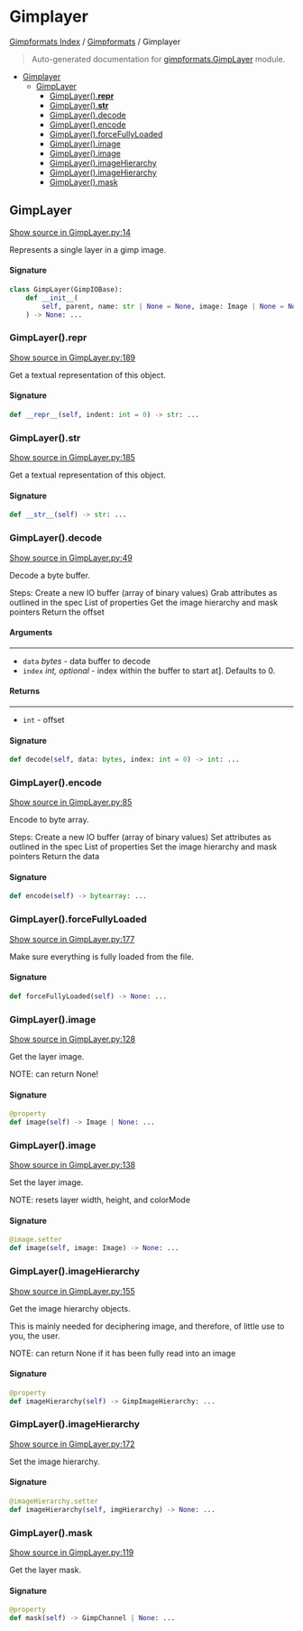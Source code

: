 # Gimplayer

[Gimpformats Index](../README.md#gimpformats-index) / [Gimpformats](./index.md#gimpformats) / Gimplayer

> Auto-generated documentation for [gimpformats.GimpLayer](../../../gimpformats/GimpLayer.py) module.

- [Gimplayer](#gimplayer)
  - [GimpLayer](#gimplayer)
    - [GimpLayer().__repr__](#gimplayer()__repr__)
    - [GimpLayer().__str__](#gimplayer()__str__)
    - [GimpLayer().decode](#gimplayer()decode)
    - [GimpLayer().encode](#gimplayer()encode)
    - [GimpLayer().forceFullyLoaded](#gimplayer()forcefullyloaded)
    - [GimpLayer().image](#gimplayer()image)
    - [GimpLayer().image](#gimplayer()image-1)
    - [GimpLayer().imageHierarchy](#gimplayer()imagehierarchy)
    - [GimpLayer().imageHierarchy](#gimplayer()imagehierarchy-1)
    - [GimpLayer().mask](#gimplayer()mask)

## GimpLayer

[Show source in GimpLayer.py:14](../../../gimpformats/GimpLayer.py#L14)

Represents a single layer in a gimp image.

#### Signature

```python
class GimpLayer(GimpIOBase):
    def __init__(
        self, parent, name: str | None = None, image: Image | None = None
    ) -> None: ...
```

### GimpLayer().__repr__

[Show source in GimpLayer.py:189](../../../gimpformats/GimpLayer.py#L189)

Get a textual representation of this object.

#### Signature

```python
def __repr__(self, indent: int = 0) -> str: ...
```

### GimpLayer().__str__

[Show source in GimpLayer.py:185](../../../gimpformats/GimpLayer.py#L185)

Get a textual representation of this object.

#### Signature

```python
def __str__(self) -> str: ...
```

### GimpLayer().decode

[Show source in GimpLayer.py:49](../../../gimpformats/GimpLayer.py#L49)

Decode a byte buffer.

Steps:
Create a new IO buffer (array of binary values)
Grab attributes as outlined in the spec
List of properties
Get the image hierarchy and mask pointers
Return the offset

#### Arguments

----
 - `data` *bytes* - data buffer to decode
 - `index` *int, optional* - index within the buffer to start at]. Defaults to 0.

#### Returns

-------
 - `int` - offset

#### Signature

```python
def decode(self, data: bytes, index: int = 0) -> int: ...
```

### GimpLayer().encode

[Show source in GimpLayer.py:85](../../../gimpformats/GimpLayer.py#L85)

Encode to byte array.

Steps:
Create a new IO buffer (array of binary values)
Set attributes as outlined in the spec
List of properties
Set the image hierarchy and mask pointers
Return the data

#### Signature

```python
def encode(self) -> bytearray: ...
```

### GimpLayer().forceFullyLoaded

[Show source in GimpLayer.py:177](../../../gimpformats/GimpLayer.py#L177)

Make sure everything is fully loaded from the file.

#### Signature

```python
def forceFullyLoaded(self) -> None: ...
```

### GimpLayer().image

[Show source in GimpLayer.py:128](../../../gimpformats/GimpLayer.py#L128)

Get the layer image.

NOTE: can return None!

#### Signature

```python
@property
def image(self) -> Image | None: ...
```

### GimpLayer().image

[Show source in GimpLayer.py:138](../../../gimpformats/GimpLayer.py#L138)

Set the layer image.

NOTE: resets layer width, height, and colorMode

#### Signature

```python
@image.setter
def image(self, image: Image) -> None: ...
```

### GimpLayer().imageHierarchy

[Show source in GimpLayer.py:155](../../../gimpformats/GimpLayer.py#L155)

Get the image hierarchy objects.

This is mainly needed for deciphering image, and therefore,
of little use to you, the user.

NOTE: can return None if it has been fully read into an image

#### Signature

```python
@property
def imageHierarchy(self) -> GimpImageHierarchy: ...
```

### GimpLayer().imageHierarchy

[Show source in GimpLayer.py:172](../../../gimpformats/GimpLayer.py#L172)

Set the image hierarchy.

#### Signature

```python
@imageHierarchy.setter
def imageHierarchy(self, imgHierarchy) -> None: ...
```

### GimpLayer().mask

[Show source in GimpLayer.py:119](../../../gimpformats/GimpLayer.py#L119)

Get the layer mask.

#### Signature

```python
@property
def mask(self) -> GimpChannel | None: ...
```